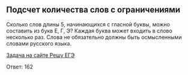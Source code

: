 ## Подсчет количества слов с ограничениями

Сколько слов длины 5, начинающихся с гласной буквы, можно составить из букв Е, Г, Э? Каждая буква может входить в слово несколько раз. Слова не обязательно должны быть осмысленными словами русского языка.

[Задача на сайте Решу ЕГЭ](https://inf-ege.sdamgia.ru/problem?id=7667)

Ответ: 162